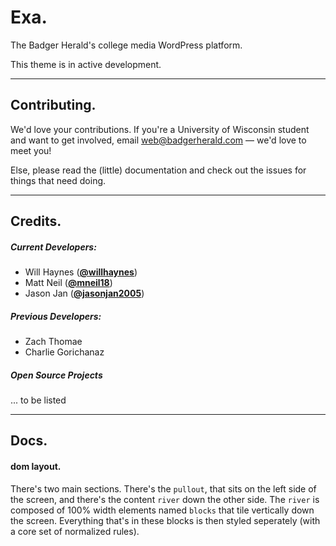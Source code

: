 # Exa.

The Badger Herald's college media WordPress platform.

This theme is in active development.

* * *

## Contributing.

We'd love your contributions. If you're a University of Wisconsin student and want to get involved,
email [web@badgerherald.com](mailto:web@badgerherald.com) — we'd love to meet you!

Else, please read the (little) documentation and check out the issues for things that need doing.

* * * 

## Credits.

##### Current Developers:

 - Will Haynes (__[@willhaynes](http://twitter.com/willhaynes)__)
 - Matt Neil (__[@mneil18](http://twitter.com/mneil18)__)
 - Jason Jan (__[@jasonjan2005](http://twitter.com/jasonjan2005)__)

##### Previous Developers:

 - Zach Thomae
 - Charlie Gorichanaz

##### Open Source Projects

 ... to be listed

* * * 

## Docs.

#### dom layout.

There's two main sections. There's the `pullout`, that sits on the left side of the screen, and there's the content `river` down the other side. The `river` is composed of 100% width elements named `blocks` that tile vertically down the screen. Everything that's in these blocks is then styled seperately (with a core set of normalized rules).
